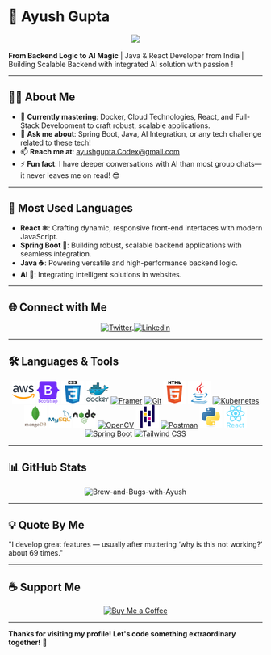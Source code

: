 # 🌠 Ayush Gupta       

<div align="center">
  <img height="200" src="https://github.com/user-attachments/assets/493221f0-ea16-47d2-8f49-9c9d434d535a" />
</div>

**From Backend Logic to AI Magic** | Java & React Developer from India | Building Scalable Backend with integrated AI solution with passion !

---

## 👨‍💻 About Me
- 🌱 **Currently mastering**: Docker, Cloud Technologies, React, and Full-Stack Development to craft robust, scalable applications.
- 💬 **Ask me about**: Spring Boot, Java, AI Integration, or any tech challenge related to these tech!
- 📫 **Reach me at**: [ayushgupta.Codex@gmail.com](mailto:ayushgupta.Codex@gmail.com)
- ⚡ **Fun fact**: I have deeper conversations with AI than most group chats—it never leaves me on read! 😎

---

## 🌟 Most Used Languages
- **React ⚛️**: Crafting dynamic, responsive front-end interfaces with modern JavaScript.
- **Spring Boot 🌸**: Building robust, scalable backend applications with seamless integration.
- **Java ☕**: Powering versatile and high-performance backend logic.
-  **AI 🤖**: Integrating intelligent solutions in websites.

---

## 🌐 Connect with Me
<p align="center">
  <a href="https://twitter.com/codexayush" target="_blank">
    <img align="center" src="https://raw.githubusercontent.com/rahuldkjain/github-profile-readme-generator/master/src/images/icons/Social/twitter.svg" alt="Twitter" height="40" width="50" />
  </a>
  <a href="https://linkedin.com/in/ayush-gupta004" target="_blank">
    <img align="center" src="https://raw.githubusercontent.com/rahuldkjain/github-profile-readme-generator/master/src/images/icons/Social/linked-in-alt.svg" alt="LinkedIn" height="40" width="50" />
  </a>
</p>

---

## 🛠️ Languages & Tools
<p align="center">
  <a href="https://aws.amazon.com" target="_blank"><img src="https://raw.githubusercontent.com/devicons/devicon/master/icons/amazonwebservices/amazonwebservices-original-wordmark.svg" alt="AWS" width="45" height="45" title="AWS"/></a>
  <a href="https://getbootstrap.com" target="_blank"><img src="https://raw.githubusercontent.com/devicons/devicon/master/icons/bootstrap/bootstrap-plain-wordmark.svg" alt="Bootstrap" width="45" height="45" title="Bootstrap"/></a>
  <a href="https://www.w3schools.com/css/" target="_blank"><img src="https://raw.githubusercontent.com/devicons/devicon/master/icons/css3/css3-original-wordmark.svg" alt="CSS3" width="45" height="45" title="CSS3"/></a>
  <a href="https://www.docker.com/" target="_blank"><img src="https://raw.githubusercontent.com/devicons/devicon/master/icons/docker/docker-original-wordmark.svg" alt="Docker" width="45" height="45" title="Docker"/></a>
  <a href="https://www.framer.com/" target="_blank"><img src="https://www.vectorlogo.zone/logos/framer/framer-icon.svg" alt="Framer" width="45" height="45" title="Framer"/></a>
  <a href="https://git-scm.com/" target="_blank"><img src="https://www.vectorlogo.zone/logos/git-scm/git-scm-icon.svg" alt="Git" width="45" height="45" title="Git"/></a>
  <a href="https://www.w3.org/html/" target="_blank"><img src="https://raw.githubusercontent.com/devicons/devicon/master/icons/html5/html5-original-wordmark.svg" alt="HTML5" width="45" height="45" title="HTML5"/></a>
  <a href="https://www.java.com" target="_blank"><img src="https://raw.githubusercontent.com/devicons/devicon/master/icons/java/java-original.svg" alt="Java" width="45" height="45" title="Java"/></a>
  <a href="https://kubernetes.io" target="_blank"><img src="https://www.vectorlogo.zone/logos/kubernetes/kubernetes-icon.svg" alt="Kubernetes" width="45" height="45" title="Kubernetes"/></a>
  <a href="https://www.mongodb.com/" target="_blank"><img src="https://raw.githubusercontent.com/devicons/devicon/master/icons/mongodb/mongodb-original-wordmark.svg" alt="MongoDB" width="45" height="45" title="MongoDB"/></a>
  <a href="https://www.mysql.com/" target="_blank"><img src="https://raw.githubusercontent.com/devicons/devicon/master/icons/mysql/mysql-original-wordmark.svg" alt="MySQL" width="45" height="45" title="MySQL"/></a>
  <a href="https://nodejs.org" target="_blank"><img src="https://raw.githubusercontent.com/devicons/devicon/master/icons/nodejs/nodejs-original-wordmark.svg" alt="Node.js" width="45" height="45" title="Node.js"/></a>
  <a href="https://opencv.org/" target="_blank"><img src="https://www.vectorlogo.zone/logos/opencv/opencv-icon.svg" alt="OpenCV" width="45" height="45" title="OpenCV"/></a>
  <a href="https://pandas.pydata.org/" target="_blank"><img src="https://raw.githubusercontent.com/devicons/devicon/2ae2a900d2f041da66e950e4d48052658d850630/icons/pandas/pandas-original.svg" alt="Pandas" width="45" height="45" title="Pandas"/></a>
  <a href="https://postman.com" target="_blank"><img src="https://www.vectorlogo.zone/logos/getpostman/getpostman-icon.svg" alt="Postman" width="45" height="45" title="Postman"/></a>
  <a href="https://www.python.org" target="_blank"><img src="https://raw.githubusercontent.com/devicons/devicon/master/icons/python/python-original.svg" alt="Python" width="45" height="45" title="Python"/></a>
  <a href="https://reactjs.org/" target="_blank"><img src="https://raw.githubusercontent.com/devicons/devicon/master/icons/react/react-original-wordmark.svg" alt="React" width="45" height="45" title="React"/></a>
  <a href="https://spring.io/" target="_blank"><img src="https://www.vectorlogo.zone/logos/springio/springio-icon.svg" alt="Spring Boot" width="45" height="45" title="Spring"/></a>
  <a href="https://tailwindcss.com/" target="_blank"><img src="https://www.vectorlogo.zone/logos/tailwindcss/tailwindcss-icon.svg" alt="Tailwind CSS" width="45" height="45" title="Tailwind CSS"/></a>
</p>

---

## 📊 GitHub Stats
<p align="center">
  <img align="center" src="https://github-readme-streak-stats.herokuapp.com/?user=Brew-and-Bugs-with-Ayush&" alt="Brew-and-Bugs-with-Ayush" />
</p> 

---

## 💡 Quote By Me
 "I develop great features — usually after muttering ‘why is this not working?’ about 69 times."  

---


## ☕ Support Me
<p align="center">
  <a href="https://www.buymeacoffee.com/codexayush04">
    <img src="https://cdn.buymeacoffee.com/buttons/v2/default-yellow.png" height="50" width="210" alt="Buy Me a Coffee" />
  </a>
</p>

---

**Thanks for visiting my profile! Let's code something extraordinary together!** 🌟
